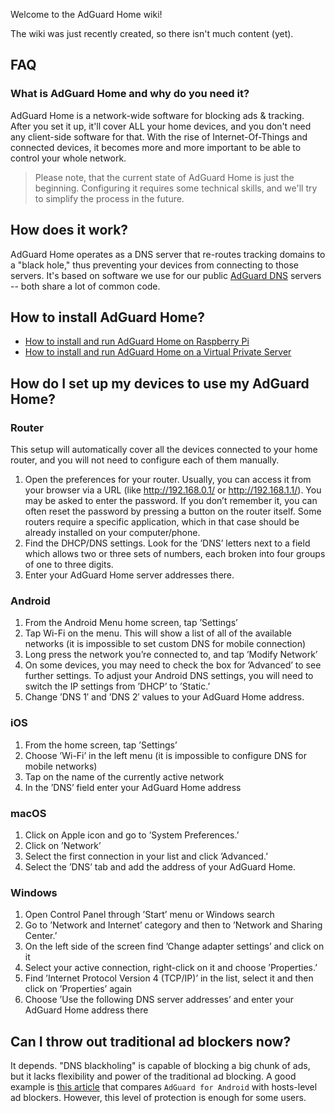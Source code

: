 Welcome to the AdGuard Home wiki!

The wiki was just recently created, so there isn't much content (yet).

## FAQ

### What is AdGuard Home and why do you need it?

AdGuard Home is a network-wide software for blocking ads & tracking. After you set it up, it'll cover ALL your home devices, and you don't need any client-side software for that. With the rise of Internet-Of-Things and connected devices, it becomes more and more important to be able to control your whole network.

> Please note, that the current state of AdGuard Home is just the beginning. Configuring it requires some technical skills, and we'll try to simplify the process in the future.

## How does it work?

AdGuard Home operates as a DNS server that re-routes tracking domains to a "black hole," thus preventing your devices from connecting to those servers. It's based on software we use for our public [AdGuard DNS](https://adguard.com/en/adguard-dns/overview.html) servers -- both share a lot of common code.

## How to install AdGuard Home?

* [How to install and run AdGuard Home on Raspberry Pi](Raspberry-Pi)
* [How to install and run AdGuard Home on a Virtual Private Server](VPS)

## How do I set up my devices to use my AdGuard Home?

### Router

This setup will automatically cover all the devices connected to your home router, and you will not need to configure each of them manually.

1. Open the preferences for your router. Usually, you can access it from your browser via a URL (like http://192.168.0.1/ or http://192.168.1.1/). You may be asked to enter the password. If you don’t remember it, you can often reset the password by pressing a button on the router itself. Some routers require a specific application, which in that case should be already installed on your computer/phone.
2. Find the DHCP/DNS settings. Look for the ’DNS’ letters next to a field which allows two or three sets of numbers, each broken into four groups of one to three digits.
3. Enter your AdGuard Home server addresses there.

### Android

1. From the Android Menu home screen, tap ’Settings’
2. Tap Wi-Fi on the menu. This will show a list of all of the available networks (it is impossible to set custom DNS for mobile connection)
3. Long press the network you’re connected to, and tap ’Modify Network’
4. On some devices, you may need to check the box for ’Advanced’ to see further settings. To adjust your Android DNS settings, you will need to switch the IP settings from ’DHCP’ to ’Static.’
5. Change ’DNS 1′ and ’DNS 2′ values to your AdGuard Home address.

### iOS

1. From the home screen, tap ’Settings’
2. Choose ’Wi-Fi’ in the left menu (it is impossible to configure DNS for mobile networks)
3. Tap on the name of the currently active network
4. In the ’DNS’ field enter your AdGuard Home address

### macOS

1. Click on Apple icon and go to ’System Preferences.’
2. Click on ’Network’
3. Select the first connection in your list and click ’Advanced.’
4. Select the ’DNS’ tab and add the address of your AdGuard Home.

### Windows

1. Open Control Panel through ’Start’ menu or Windows search
2. Go to ’Network and Internet’ category and then to ’Network and Sharing Center.’
3. On the left side of the screen find ’Change adapter settings’ and click on it
4. Select your active connection, right-click on it and choose ’Properties.’
5. Find ’Internet Protocol Version 4 (TCP/IP)’ in the list, select it and then click on ’Properties’ again
5. Choose ’Use the following DNS server addresses’ and enter your AdGuard Home address there

## Can I throw out traditional ad blockers now?

It depends. "DNS blackholing" is capable of blocking a big chunk of ads, but it lacks flexibility and power of the traditional ad blocking. A good example is [this article](https://adguard.com/en/blog/adguard-vs-adaway-dns66/) that compares `AdGuard for Android` with hosts-level ad blockers. However, this level of protection is enough for some users.